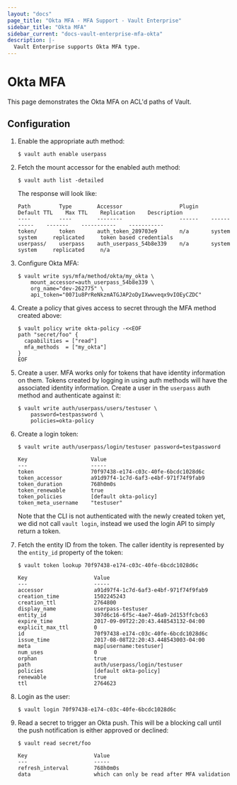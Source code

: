 ```yaml
---
layout: "docs"
page_title: "Okta MFA - MFA Support - Vault Enterprise"
sidebar_title: "Okta MFA"
sidebar_current: "docs-vault-enterprise-mfa-okta"
description: |-
  Vault Enterprise supports Okta MFA type.
---
```


# Okta MFA

This page demonstrates the Okta MFA on ACL'd paths of Vault.

## Configuration

1. Enable the appropriate auth method:

    ```text
    $ vault auth enable userpass
    ```

1. Fetch the mount accessor for the enabled auth method:

    ```text
    $ vault auth list -detailed
    ```

    The response will look like:

    ```text
    Path         Type        Accessor                  Plugin    Default TTL    Max TTL    Replication    Description
    ----         ----        --------                  ------    -----------    -------    -----------    -----------
    token/       token       auth_token_289703e9       n/a       system         system     replicated     token based credentials
    userpass/    userpass    auth_userpass_54b8e339    n/a       system         system     replicated     n/a
    ```

1. Configure Okta MFA:

    ```text
    $ vault write sys/mfa/method/okta/my_okta \
        mount_accessor=auth_userpass_54b8e339 \
        org_name="dev-262775" \
        api_token="0071u8PrReNkzmATGJAP2oDyIXwwveqx9vIOEyCZDC"
    ```

1. Create a policy that gives access to secret through the MFA method created
   above:

    ```text
    $ vault policy write okta-policy -<<EOF
    path "secret/foo" {
      capabilities = ["read"]
      mfa_methods  = ["my_okta"]
    }
    EOF
    ```

1. Create a user. MFA works only for tokens that have identity information on
them. Tokens created by logging in using auth methods will have the associated
identity information. Create a user in the `userpass` auth method and
authenticate against it:


    ```text
    $ vault write auth/userpass/users/testuser \
        password=testpassword \
        policies=okta-policy
    ```

1. Create a login token:

    ```text
    $ vault write auth/userpass/login/testuser password=testpassword

    Key                    Value
    ---                    -----
    token                  70f97438-e174-c03c-40fe-6bcdc1028d6c
    token_accessor         a91d97f4-1c7d-6af3-e4bf-971f74f9fab9
    token_duration         768h0m0s
    token_renewable        true
    token_policies         [default okta-policy]
    token_meta_username    "testuser"
    ```

    Note that the CLI is not authenticated with the newly created token yet, we
    did not call `vault login`, instead we used the login API to simply return a
    token.

1. Fetch the entity ID from the token. The caller identity is represented by the
`entity_id` property of the token:

    ```text
    $ vault token lookup 70f97438-e174-c03c-40fe-6bcdc1028d6c

    Key                     Value
    ---                     -----
    accessor                a91d97f4-1c7d-6af3-e4bf-971f74f9fab9
    creation_time           1502245243
    creation_ttl            2764800
    display_name            userpass-testuser
    entity_id               307d6c16-6f5c-4ae7-46a9-2d153ffcbc63
    expire_time             2017-09-09T22:20:43.448543132-04:00
    explicit_max_ttl        0
    id                      70f97438-e174-c03c-40fe-6bcdc1028d6c
    issue_time              2017-08-08T22:20:43.448543003-04:00
    meta                    map[username:testuser]
    num_uses                0
    orphan                  true
    path                    auth/userpass/login/testuser
    policies                [default okta-policy]
    renewable               true
    ttl                     2764623
    ```

1. Login as the user:

    ```text
    $ vault login 70f97438-e174-c03c-40fe-6bcdc1028d6c
    ```

1. Read a secret to trigger an Okta push. This will be a blocking call until
the push notification is either approved or declined:

    ```text
    $ vault read secret/foo

    Key                     Value
    ---                     -----
    refresh_interval        768h0m0s
    data                    which can only be read after MFA validation
    ```
